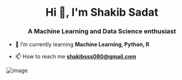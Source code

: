 <h1 align="center">Hi 👋, I'm Shakib Sadat</h1>
<h3 align="center">A Machine Learning and Data Science enthusiast</h3>

- 🌱 I’m currently learning **Machine Learning, Python, R**

- 📫 How to reach me **shakibsss080@gmail.com**

![image](https://user-images.githubusercontent.com/62327880/209584073-9c690770-398a-4e7e-803a-e32455db1e52.png)




